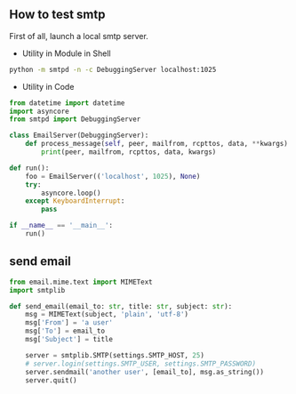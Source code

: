 ## How to test smtp

First of all, launch a local smtp server.

- Utility in Module in Shell

~~~bash
python -m smtpd -n -c DebuggingServer localhost:1025
~~~

- Utility in Code

~~~python
from datetime import datetime
import asyncore
from smtpd import DebuggingServer

class EmailServer(DebuggingServer):
    def process_message(self, peer, mailfrom, rcpttos, data, **kwargs):
        print(peer, mailfrom, rcpttos, data, kwargs)                            

def run():
    foo = EmailServer(('localhost', 1025), None)
    try:
        asyncore.loop()
    except KeyboardInterrupt:
        pass

if __name__ == '__main__':
    run()
~~~

## send email

~~~python
from email.mime.text import MIMEText
import smtplib

def send_email(email_to: str, title: str, subject: str):
    msg = MIMEText(subject, 'plain', 'utf-8')
    msg['From'] = 'a user'
    msg['To'] = email_to
    msg['Subject'] = title

    server = smtplib.SMTP(settings.SMTP_HOST, 25)
    # server.login(settings.SMTP_USER, settings.SMTP_PASSWORD)
    server.sendmail('another user', [email_to], msg.as_string())
    server.quit()
~~~


